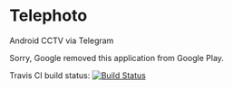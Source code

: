 # Telephoto
Android CCTV via Telegram

Sorry, Google removed this application from Google Play.

Travis CI build status:
[![Build Status](https://travis-ci.org/Rai220/Telephoto.svg?branch=master)](https://travis-ci.org/Rai220/Telephoto)
